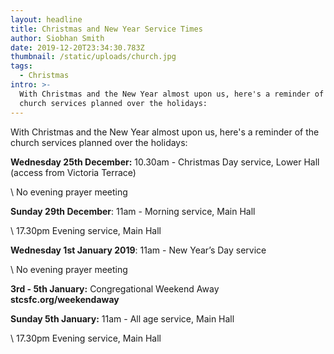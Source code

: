```yaml
---
layout: headline
title: Christmas and New Year Service Times
author: Siobhan Smith
date: 2019-12-20T23:34:30.783Z
thumbnail: /static/uploads/church.jpg
tags:
  - Christmas
intro: >-
  With Christmas and the New Year almost upon us, here's a reminder of the
  church services planned over the holidays:
---
```

With Christmas and the New Year almost upon us, here's a reminder of the church services planned over the holidays:

**Wednesday 25th December:** 10.30am - Christmas Day service, Lower Hall (access from Victoria Terrace) 

\    No evening prayer meeting 



**Sunday 29th December**: 11am - Morning service, Main Hall

\    17.30pm Evening service, Main Hall 



**Wednesday 1st January 2019**: 11am - New Year’s Day service 

\    No evening prayer meeting 



**3rd - 5th January:** Congregational Weekend Away  **stcsfc.org/weekendaway**



**Sunday 5th January:** 11am - All age service, Main Hall

\    17.30pm Evening service, Main Hall
